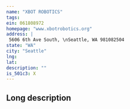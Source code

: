 ```yaml
---
name: "XBOT ROBOTICS"
tags:
ein: 061808972
homepage: "www.xbotrobotics.org"
address: |
 5606 6th Ave South, \nSeattle, WA 981082504
state: "WA"
city: "Seattle"
lng: 
lat: 
description: ""
is_501c3: X
---
```


## Long description


